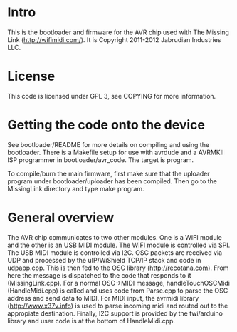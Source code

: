 # Intro

This is the bootloader and firmware for the AVR chip used with The Missing Link (http://wifimidi.com/).  It is Copyright 2011-2012 Jabrudian Industries LLC.

# License

This code is licensed under GPL 3, see COPYING for more information.

# Getting the code onto the device

See bootloader/README for more details on compiling and using the bootloader.  There is a Makefile setup for use with avrdude and a AVRMKII ISP programmer in bootloader/avr_code.  The target is program.

To compile/burn the main firmware, first make sure that the uploader program under bootloader/uploader has been compiled.  Then go to the MissingLink directory and type make program.

# General overview

The AVR chip communicates to two other modules.  One is a WIFI module and the other is an USB MIDI module.  The WIFI module is controlled via SPI.  The USB MIDI module is controlled via I2C.  OSC packets are received via UDP and processed by the uIP/WiShield TCP/IP stack and code in udpapp.cpp.  This is then fed to the OSC library (http://recotana.com).  From here the message is dispatched to the code that responds to it (MissingLink.cpp).  For a normal OSC->MIDI message, handleTouchOSCMidi (HandleMidi.cpp) is called and uses code from Parse.cpp to parse the OSC address and send data to MIDI.  For MIDI input, the avrmidi library (http://www.x37v.info) is used to parse incoming midi and routed out to the appropiate destination.  Finally, I2C support is provided by the twi/arduino library and user code is at the bottom of HandleMidi.cpp.  